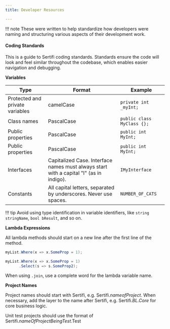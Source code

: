 ```yaml
---
title: Developer Resources

---
```


!!! note
    These were written to help standardize how developers were naming and structuring various aspects of their development work.


#### Coding Standards

This is a guide to Sertifi coding standards. Standards ensure the code will look and feel similar throughout the codebase, which enables easier navigation and debugging.

**Variables**

| Type | Format | Example |
|------|--------|---------|
|Protected and private variables|camelCase|`private int _myInt;`|
| Class names | PascalCase | `public class MyClass {};` |
| Public properties | PascalCase | `public int MyInt;` |
| Public properties | PascalCase | `public int MyInt;` |
| Interfaces | Capitalized Case. Interface names must always start with a capital "I" (as in indigo). | `IMyInterface`|
| Constants | All capital letters, separated by underscores. Never use spaces. | `NUMBER_OF_CATS`|

!!! tip
    Avoid using type identification in variable identifiers, like `string stringName`, `bool bResult`, and so on.



**Lambda Expressions**

All lambda methods should start on a new line after the first line of the method.

```csharp
myList.Where(x => x.SomeProp = 1);
```

```csharp
myList.Where(x => x.SomeProp = 1)
      .Select(s => s.SomeProp2);
```

When using `.join`, use a complete word for the lambda variable name.

**Project Names**

Project names should start with Sertifi, e.g. Sertifi.*nameofProject*. When necessary, add the layer to the name after Sertifi, e.g. Sertifi.*BL.Core* for core business logic.

Unit test projects should use the format of Sertifi.*nameOfProjectBeingTest*.Test

